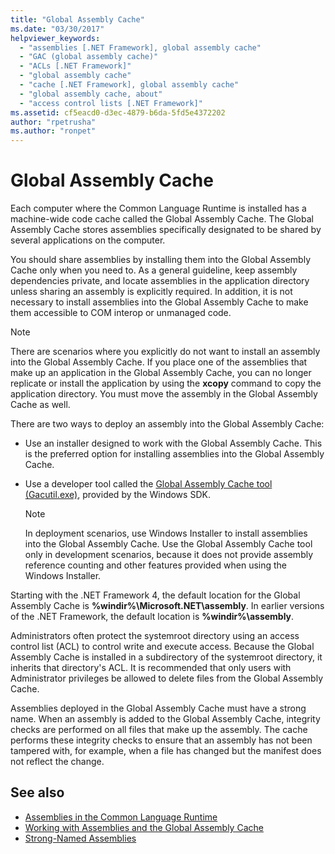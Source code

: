 ```yaml
---
title: "Global Assembly Cache"
ms.date: "03/30/2017"
helpviewer_keywords: 
  - "assemblies [.NET Framework], global assembly cache"
  - "GAC (global assembly cache)"
  - "ACLs [.NET Framework]"
  - "global assembly cache"
  - "cache [.NET Framework], global assembly cache"
  - "global assembly cache, about"
  - "access control lists [.NET Framework]"
ms.assetid: cf5eacd0-d3ec-4879-b6da-5fd5e4372202
author: "rpetrusha"
ms.author: "ronpet"
---
```

# Global Assembly Cache
Each computer where the Common Language Runtime is installed has a machine-wide code cache called the Global Assembly Cache. The Global Assembly Cache stores assemblies specifically designated to be shared by several applications on the computer.  
  
 You should share assemblies by installing them into the Global Assembly Cache only when you need to. As a general guideline, keep assembly dependencies private, and locate assemblies in the application directory unless sharing an assembly is explicitly required. In addition, it is not necessary to install assemblies into the Global Assembly Cache to make them accessible to COM interop or unmanaged code.  
  
> [!NOTE]
> There are scenarios where you explicitly do not want to install an assembly into the Global Assembly Cache. If you place one of the assemblies that make up an application in the Global Assembly Cache, you can no longer replicate or install the application by using the **xcopy** command to copy the application directory. You must move the assembly in the Global Assembly Cache as well.  
  
 There are two ways to deploy an assembly into the Global Assembly Cache:  
  
- Use an installer designed to work with the Global Assembly Cache. This is the preferred option for installing assemblies into the Global Assembly Cache.  
  
- Use a developer tool called the [Global Assembly Cache tool (Gacutil.exe)](../../../docs/framework/tools/gacutil-exe-gac-tool.md), provided by the Windows SDK.  
  
    > [!NOTE]
    >  In deployment scenarios, use Windows Installer to install assemblies into the Global Assembly Cache. Use the Global Assembly Cache tool only in development scenarios, because it does not provide assembly reference counting and other features provided when using the Windows Installer.  
  
 Starting with the .NET Framework 4, the default location for the Global Assembly Cache is **%windir%\Microsoft.NET\assembly**. In earlier versions of the .NET Framework, the default location is **%windir%\assembly**.  
  
 Administrators often protect the systemroot directory using an access control list (ACL) to control write and execute access. Because the Global Assembly Cache is installed in a subdirectory of the systemroot directory, it inherits that directory's ACL. It is recommended that only users with Administrator privileges be allowed to delete files from the Global Assembly Cache.  
  
 Assemblies deployed in the Global Assembly Cache must have a strong name. When an assembly is added to the Global Assembly Cache, integrity checks are performed on all files that make up the assembly. The cache performs these integrity checks to ensure that an assembly has not been tampered with, for example, when a file has changed but the manifest does not reflect the change.  
  
## See also

- [Assemblies in the Common Language Runtime](../../../docs/framework/app-domains/assemblies-in-the-common-language-runtime.md)
- [Working with Assemblies and the Global Assembly Cache](../../../docs/framework/app-domains/working-with-assemblies-and-the-gac.md)
- [Strong-Named Assemblies](../../../docs/framework/app-domains/strong-named-assemblies.md)
